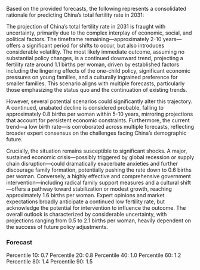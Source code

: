 Based on the provided forecasts, the following represents a consolidated rationale for predicting China’s total fertility rate in 2031:

The projection of China’s total fertility rate in 2031 is fraught with uncertainty, primarily due to the complex interplay of economic, social, and political factors. The timeframe remaining—approximately 2-10 years—offers a significant period for shifts to occur, but also introduces considerable volatility. The most likely immediate outcome, assuming no substantial policy changes, is a continued downward trend, projecting a fertility rate around 1.1 births per woman, driven by established factors including the lingering effects of the one-child policy, significant economic pressures on young families, and a culturally ingrained preference for smaller families. This scenario aligns with multiple forecasts, particularly those emphasizing the status quo and the continuation of existing trends.

However, several potential scenarios could significantly alter this trajectory. A continued, unabated decline is considered probable, falling to approximately 0.8 births per woman within 5-10 years, mirroring projections that account for persistent economic constraints. Furthermore, the current trend—a low birth rate—is corroborated across multiple forecasts, reflecting broader expert consensus on the challenges facing China’s demographic future.

Crucially, the situation remains susceptible to significant shocks.  A major, sustained economic crisis—possibly triggered by global recession or supply chain disruption—could dramatically exacerbate anxieties and further discourage family formation, potentially pushing the rate down to 0.6 births per woman. Conversely, a highly effective and comprehensive government intervention—including radical family support measures and a cultural shift—offers a pathway toward stabilization or modest growth, reaching approximately 1.6 births per woman.  Expert opinions and market expectations broadly anticipate a continued low fertility rate, but acknowledge the potential for intervention to influence the outcome. The overall outlook is characterized by considerable uncertainty, with projections ranging from 0.5 to 2.1 births per woman, heavily dependent on the success of future policy adjustments.

### Forecast

Percentile 10: 0.7
Percentile 20: 0.8
Percentile 40: 1.0
Percentile 60: 1.2
Percentile 80: 1.4
Percentile 90: 1.5